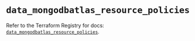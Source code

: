# `data_mongodbatlas_resource_policies`

Refer to the Terraform Registry for docs: [`data_mongodbatlas_resource_policies`](https://registry.terraform.io/providers/mongodb/mongodbatlas/1.35.0/docs/data-sources/resource_policies).
